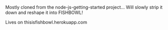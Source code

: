 Mostly cloned from the node-js-getting-started project...
Will slowly strip it down and reshape it into FISHBOWL!

Lives on thisisfishbowl.herokuapp.com
